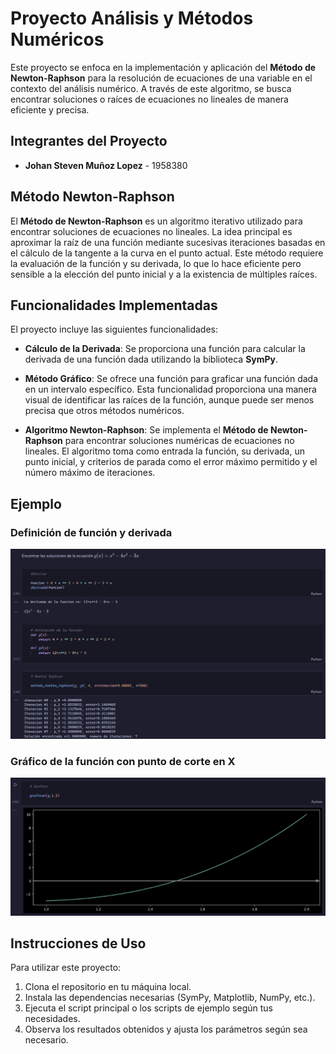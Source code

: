 # Proyecto Análisis y Métodos Numéricos

Este proyecto se enfoca en la implementación y aplicación del **Método de Newton-Raphson** para la resolución de ecuaciones de una variable en el contexto del análisis numérico. A través de este algoritmo, se busca encontrar soluciones o raíces de ecuaciones no lineales de manera eficiente y precisa.

## Integrantes del Proyecto

- **Johan Steven Muñoz Lopez** - 1958380

## Método Newton-Raphson

El **Método de Newton-Raphson** es un algoritmo iterativo utilizado para encontrar soluciones de ecuaciones no lineales. La idea principal es aproximar la raíz de una función mediante sucesivas iteraciones basadas en el cálculo de la tangente a la curva en el punto actual. Este método requiere la evaluación de la función y su derivada, lo que lo hace eficiente pero sensible a la elección del punto inicial y a la existencia de múltiples raíces.

## Funcionalidades Implementadas

El proyecto incluye las siguientes funcionalidades:

- **Cálculo de la Derivada**: Se proporciona una función para calcular la derivada de una función dada utilizando la biblioteca **SymPy**.
  
- **Método Gráfico**: Se ofrece una función para graficar una función dada en un intervalo específico. Esta funcionalidad proporciona una manera visual de identificar las raíces de la función, aunque puede ser menos precisa que otros métodos numéricos.
  
- **Algoritmo Newton-Raphson**: Se implementa el **Método de Newton-Raphson** para encontrar soluciones numéricas de ecuaciones no lineales. El algoritmo toma como entrada la función, su derivada, un punto inicial, y criterios de parada como el error máximo permitido y el número máximo de iteraciones.

## Ejemplo

### Definición de función y derivada

![Img1](/images/img1.png)

### Gráfico de la función con punto de corte en X
![Img1](/images/img2.png)


## Instrucciones de Uso

Para utilizar este proyecto:

1. Clona el repositorio en tu máquina local.
2. Instala las dependencias necesarias (SymPy, Matplotlib, NumPy, etc.).
3. Ejecuta el script principal o los scripts de ejemplo según tus necesidades.
4. Observa los resultados obtenidos y ajusta los parámetros según sea necesario.